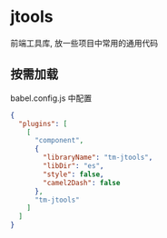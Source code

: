 # jtools

前端工具库, 放一些项目中常用的通用代码

## 按需加载

babel.config.js 中配置

```json
{
  "plugins": [
    [
      "component",
      {
        "libraryName": "tm-jtools",
        "libDir": "es",
        "style": false,
        "camel2Dash": false
      },
      "tm-jtools"
    ]
  ]
}
```
